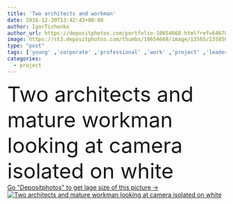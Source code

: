 ```yaml
---
title: 'Two architects and workman'
date: 2016-12-30T13:42:43+00:00
author: IgorTishenko
author_url: https://depositphotos.com/portfolio-10654668.html?ref=64678756
image: https://st3.depositphotos.com/thumbs/10654668/image/13585/135850004/api_thumb_450.jpg?forcejpeg=true
type: "post"
tags: ['young' ,'corporate' ,'professional' ,'work' ,'project' ,'leader' ,'safety' ,'engineering' ,'executive' ,'architect' ,'mature' ,'teamwork' ,'helmets' ,'builders' ,'colleagues' ,'coworkers' ,'engineers' ,'hardhats' ]
categories: 
  - project
---
```

<div aling="center">
            <font size="60"> Two architects and mature workman looking at camera isolated on white</font>   
</div>
<div>
    <a href='https://st3.depositphotos.com/thumbs/10654668/image/13585/135850004/api_thumb_450.jpg?forcejpeg=true?ref=64678756' target=_blank > Go "Depositphotos" to get lage size of this picture ->
        <img href='https://st3.depositphotos.com/thumbs/10654668/image/13585/135850004/api_thumb_450.jpg?forcejpeg=true?ref=64678756' src='https://st3.depositphotos.com/10654668/13585/i/950/depositphotos_135850004-stock-photo-two-architects-and-workman.jpg?forcejpeg=true' alt='Two architects and mature workman looking at camera isolated on white' >
    </a>
</div>
